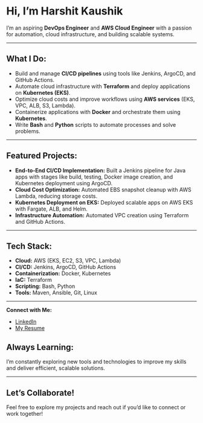 #  Hi, I’m Harshit Kaushik

I’m an aspiring **DevOps Engineer** and **AWS Cloud Engineer** with a passion for automation, cloud infrastructure, and building scalable systems.

---

##  **What I Do:**
- Build and manage **CI/CD pipelines** using tools like Jenkins, ArgoCD, and GitHub Actions.
- Automate cloud infrastructure with **Terraform** and deploy applications on **Kubernetes (EKS)**.
- Optimize cloud costs and improve workflows using **AWS services** (EKS, VPC, ALB, S3, Lambda).
- Containerize applications with **Docker** and orchestrate them using **Kubernetes**.
- Write **Bash** and **Python** scripts to automate processes and solve problems.

---

##  **Featured Projects:**
- **End-to-End CI/CD Implementation:** Built a Jenkins pipeline for Java apps with stages like build, testing, Docker image creation, and Kubernetes deployment using ArgoCD.
- **Cloud Cost Optimization:** Automated EBS snapshot cleanup with AWS Lambda, reducing storage costs.
- **Kubernetes Deployment on EKS:** Deployed scalable apps on AWS EKS with Fargate, ALB, and Helm.
- **Infrastructure Automation:** Automated VPC creation using Terraform and GitHub Actions.

---

##  **Tech Stack:**
- **Cloud:** AWS (EKS, EC2, S3, VPC, Lambda)
- **CI/CD:** Jenkins, ArgoCD, GitHub Actions
- **Containerization:** Docker, Kubernetes
- **IaC:** Terraform
- **Scripting:** Bash, Python
- **Tools:** Maven, Ansible, Git, Linux

---
 **Connect with Me:**
- [LinkedIn](www.linkedin.com/in/harshit-kaushik-1a5059227)
- [My Resume](https://github.com/harshitkaushik444555/my-resume)

##  **Always Learning:**
I’m constantly exploring new tools and technologies to improve my skills and deliver efficient, scalable solutions.

---

##  **Let’s Collaborate!**
Feel free to explore my projects and reach out if you’d like to connect or work together!

